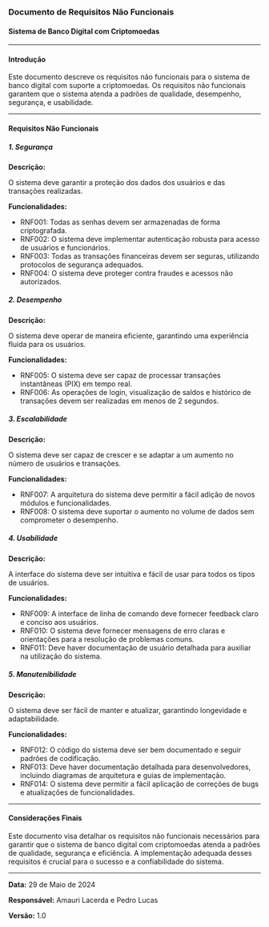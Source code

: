 ### Documento de Requisitos Não Funcionais

#### Sistema de Banco Digital com Criptomoedas

---

#### Introdução

Este documento descreve os requisitos não funcionais para o sistema de banco digital com suporte a criptomoedas. Os requisitos não funcionais garantem que o sistema atenda a padrões de qualidade, desempenho, segurança, e usabilidade.

---

#### Requisitos Não Funcionais

##### 1. Segurança

**Descrição:**

O sistema deve garantir a proteção dos dados dos usuários e das transações realizadas.

**Funcionalidades:**

- RNF001: Todas as senhas devem ser armazenadas de forma criptografada.
- RNF002: O sistema deve implementar autenticação robusta para acesso de usuários e funcionários.
- RNF003: Todas as transações financeiras devem ser seguras, utilizando protocolos de segurança adequados.
- RNF004: O sistema deve proteger contra fraudes e acessos não autorizados.

##### 2. Desempenho

**Descrição:**

O sistema deve operar de maneira eficiente, garantindo uma experiência fluida para os usuários.

**Funcionalidades:**

- RNF005: O sistema deve ser capaz de processar transações instantâneas (PIX) em tempo real.
- RNF006: As operações de login, visualização de saldos e histórico de transações devem ser realizadas em menos de 2 segundos.

##### 3. Escalabilidade

**Descrição:**

O sistema deve ser capaz de crescer e se adaptar a um aumento no número de usuários e transações.

**Funcionalidades:**

- RNF007: A arquitetura do sistema deve permitir a fácil adição de novos módulos e funcionalidades.
- RNF008: O sistema deve suportar o aumento no volume de dados sem comprometer o desempenho.

##### 4. Usabilidade

**Descrição:**

A interface do sistema deve ser intuitiva e fácil de usar para todos os tipos de usuários.

**Funcionalidades:**

- RNF009: A interface de linha de comando deve fornecer feedback claro e conciso aos usuários.
- RNF010: O sistema deve fornecer mensagens de erro claras e orientações para a resolução de problemas comuns.
- RNF011: Deve haver documentação de usuário detalhada para auxiliar na utilização do sistema.

##### 5. Manutenibilidade

**Descrição:**

O sistema deve ser fácil de manter e atualizar, garantindo longevidade e adaptabilidade.

**Funcionalidades:**

- RNF012: O código do sistema deve ser bem documentado e seguir padrões de codificação.
- RNF013: Deve haver documentação detalhada para desenvolvedores, incluindo diagramas de arquitetura e guias de implementação.
- RNF014: O sistema deve permitir a fácil aplicação de correções de bugs e atualizações de funcionalidades.

---

#### Considerações Finais

Este documento visa detalhar os requisitos não funcionais necessários para garantir que o sistema de banco digital com criptomoedas atenda a padrões de qualidade, segurança e eficiência. A implementação adequada desses requisitos é crucial para o sucesso e a confiabilidade do sistema.

---

**Data:** 29 de Maio de 2024  

**Responsável:** Amauri Lacerda e Pedro Lucas

**Versão:** 1.0
